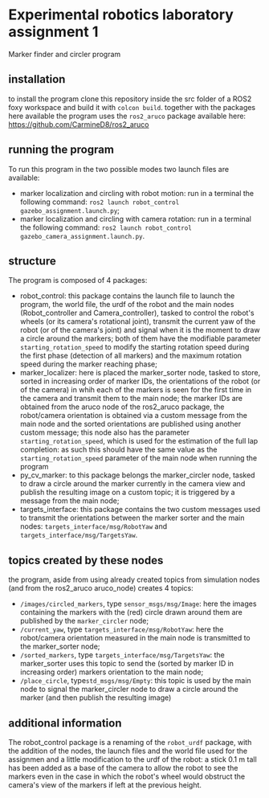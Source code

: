 # Experimental robotics laboratory assignment 1
Marker finder and circler program
## installation
to install the program clone this repository inside the src folder of a ROS2 foxy workspace and build it with `colcon build`.
together with the packages here available the program uses the `ros2_aruco` package available here: https://github.com/CarmineD8/ros2_aruco
## running the program
To run this program in the two possible modes two launch files are available:
- marker localization and circling with robot motion: run in a terminal the following command:
`ros2 launch robot_control gazebo_assignment.launch.py`;
- marker localization and circling with camera rotation: run in a terminal the following command:
`ros2 launch robot_control gazebo_camera_assignment.launch.py`.
## structure
The program is composed of 4 packages: 
- robot_control: this package contains the launch file to launch the program, the world file, the urdf of the robot and the main nodes (Robot_controller and Camera_controller), tasked to control the robot's wheels (or its camera's rotational joint), transmit the current yaw of the robot (or of the camera's joint) and signal when it is the moment to draw a circle around the markers; both of them have the modifiable parameter `starting_rotation_speed` to modify the starting rotation speed during the first phase (detection of all markers) and the maximum rotation speed during the marker reaching phase;
- marker_localizer: here is placed the marker_sorter node, tasked to store, sorted in increasing order of marker IDs, the orientations of the robot (or of the camera) in whih each of the markers is seen for the first time in the camera and transmit them to the main node; the marker IDs are obtained from the aruco node of the ros2_aruco package, the robot/camera orientation is obtained via a custom message from the main node and the sorted orientations are published using another custom message; this node also has the parameter `starting_rotation_speed`, which is used for the estimation of the full lap completion: as such this should have the same value as the `starting_rotation_speed` parameter of the main node when running the program
- py_cv_marker: to this package belongs the marker_circler node, tasked to draw a circle around the marker currently in the camera view and publish the resulting image on a custom topic; it is triggered by a message from the main node;
- targets_interface: this package contains the two custom messages used to transmit the orientations between the marker sorter and the main nodes: `targets_interface/msg/RobotYaw` and `targets_interface/msg/TargetsYaw`.
## topics created by these nodes
the program, aside from using already created topics from simulation nodes (and from the ros2_aruco aruco_node) creates 4 topics:
- `/images/circled_markers`, type `sensor_msgs/msg/Image`: here the images containing the markers with the (red) circle drawn around them are published by the `marker_circler` node;
- `/current_yaw`, type `targets_interface/msg/RobotYaw`: here the robot/camera orientation measured in the main node is transmitted to the marker_sorter node;
- `/sorted_markers`, type `targets_interface/msg/TargetsYaw`: the marker_sorter uses this topic to send the (sorted by marker ID in increasing order) markers orientation to the main node;
- `/place_circle`, type`std_msgs/msg/Empty`: this topic is used by the main node to signal the marker_circler node to draw a circle around the marker (and then publish the resulting image)
## additional information
The robot_control package is a renaming of the `robot_urdf` package, with the addition of the nodes, the launch files and the world file used for the assignmen and a little modification to the urdf of the robot: a stick 0.1 m tall has been added as a base of the camera to allow the robot to see the markers even in the case in which the robot's wheel would obstruct the camera's view of the markers if left at the previous height.